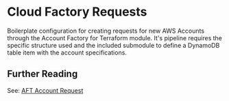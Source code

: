 # Cloud Factory Requests

Boilerplate configuration for creating requests for new AWS Accounts through the Account Factory for Terraform module. It's pipeline requires the specific structure used and the included submodule to define a DynamoDB table item with the account specifications.

## Further Reading

See: [AFT Account Request](https://github.com/aws-ia/terraform-aws-control_tower_account_factory/blob/main/sources/aft-customizations-repos/aft-account-request/README.md)
